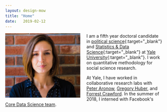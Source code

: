 ```yaml
---
layout: design-mow
title: "Home"
date:   2019-02-12
---
```

<img style="float: left; width: 240px; margin: 0 20px 10px 0" src="/assets/molly_brick.jpg" alt="pic" />

I am a fifth year doctoral candidate in [political science](http://politicalscience.yale.edu/){:target="_blank"} and [Statistics & Data Science](http://statistics.yale.edu/){:target="_blank"} at [Yale University](http://www.yale.edu/){:target="_blank"}. 
I work on quantitative methodology for social science research. 

At Yale, I have worked in collaborative research labs with [Peter Aronow](http://aronow.research.yale.edu/), [Gregory Huber](http://huber.research.yale.edu/gspd.html), and [Forrest Crawford](http://www.crawfordlab.io/people/). In the summer of 2018, I interned with Facebook's [Core Data Science team](https://research.fb.com/category/data-science/).
